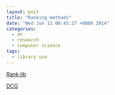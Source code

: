 ```yaml
---
layout: post
title: "Ranking methods"
date: "Wed Jun 11 00:45:27 +0800 2014"
categories:
  - en
  - research
  - computer science
tags:
  - library use
---
```


[Rank lib](http://people.cs.umass.edu/~vdang/ranklib.html)

[DCG](http://en.wikipedia.org/wiki/Discounted_cumulative_gain)

